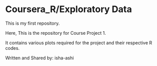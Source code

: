 Coursera_R/Exploratory Data
==========

This is my first repository.

Here, This is the repository for Course Project 1.

It contains various plots required for the project and their respective R codes.

Written and Shared by:
isha-ashi
